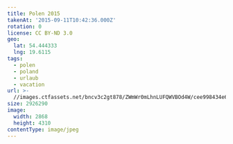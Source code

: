 ```yaml
---
title: Polen 2015
takenAt: '2015-09-11T10:42:36.000Z'
rotation: 0
license: CC BY-ND 3.0
geo:
  lat: 54.444333
  lng: 19.6115
tags:
  - polen
  - poland
  - urlaub
  - vacation
url: >-
  //images.ctfassets.net/bncv3c2gt878/ZWmWr0mLhnLUFQWVBOd4W/cee998434e664e5d215fb682ce155f2d/polen-2015_25836849942_o
size: 2926290
image:
  width: 2868
  height: 4310
contentType: image/jpeg
---
```



